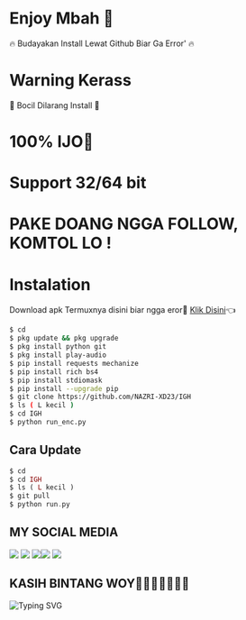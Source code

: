 # Enjoy Mbah 🤤
 🔥 Budayakan Install Lewat Github Biar Ga Error' 🔥
# Warning Kerass
 🗿 Bocil Dilarang Install 🗿
# 100% IJO🎉
# Support 32/64 bit
# PAKE DOANG NGGA FOLLOW, KOMTOL LO !
# Instalation
Download apk Termuxnya disini biar ngga eror🌟
[Klik Disini](https://f-droid.org/repo/com.termux_117.apk)👈
```bash
$ cd
$ pkg update && pkg upgrade
$ pkg install python git
$ pkg install play-audio
$ pip install requests mechanize
$ pip install rich bs4
$ pip install stdiomask
$ pip install --upgrade pip
$ git clone https://github.com/NAZRI-XD23/IGH
$ ls ( L kecil )
$ cd IGH
$ python run_enc.py
```
## Cara Update
```php
$ cd
$ cd IGH
$ ls ( L kecil )
$ git pull
$ python run.py
```
## MY SOCIAL MEDIA
[![](https://img.shields.io/badge/Github-black?logo=Github&logoColor=black&labelColor=white)](https://github.com/Al-Vino) [![](https://img.shields.io/badge/Twitter-blue?logo=Twitter&logoColor=White&labelColor=white)](https://mobile.twitter.com/AdjAlvino)
[![](https://img.shields.io/badge/Facebook-blue?logo=Facebook&logoColor=blue&labelColor=white)](https://www.facebook.com/Alvin0Xy.io)[![](https://img.shields.io/badge/Instagram-red?logo=Instagram&logoColor=red&labelColor=white)](https://www.instagram.com/mhff_xy) [![](https://img.shields.io/badge/Whatsapp-CHAT-red?logo=Whatsapp&logoColor=Brightgreen&labelColor=white)](https://wa.me/17154739342text=Halo+kak+alvino+ganteng)
## KASIH BINTANG WOY🌟🌟🌟🌟🌟🌟🌟
![Typing SVG](https://readme-typing-svg.herokuapp.com?lines=Selamat+Bersenang-senang....!+)
